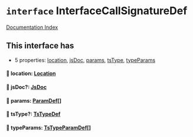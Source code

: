 # `interface` InterfaceCallSignatureDef

[Documentation Index](../README.md)

## This interface has

- 5 properties:
[location](#-location-location),
[jsDoc](#-jsdoc-jsdoc),
[params](#-params-paramdef),
[tsType](#-tstype-tstypedef),
[typeParams](#-typeparams-tstypeparamdef)


#### 📄 location: [Location](../interface.Location/README.md)



#### 📄 jsDoc?: [JsDoc](../interface.JsDoc/README.md)



#### 📄 params: [ParamDef](../type.ParamDef/README.md)\[]



#### 📄 tsType?: [TsTypeDef](../type.TsTypeDef/README.md)



#### 📄 typeParams: [TsTypeParamDef](../interface.TsTypeParamDef/README.md)\[]



